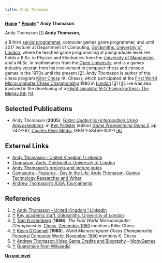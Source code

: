 ```yaml
---
title: Andy Thomason
---
```

**[Home](Home "Home") * [People](People "People") * Andy Thomason**

[](https://www.linkedin.com/in/andy-thomason-561a946/) Andy Thomason <a id="cite-note-1" href="#cite-ref-1">[1]</a>
**Andy Thomason**,

a British [senior programmer](https://en.wikipedia.org/wiki/Programmer), computer games game programmer, and until 2017 lecturer at Department of Computing, [Goldsmiths, University of London](https://en.wikipedia.org/wiki/Goldsmiths,_University_of_London),
where he teached game programming at postgraduate level. He holds a B.Sc. in Physics and Electronics from the [University of Manchester](University_of_Manchester "University of Manchester"), and a M.Sc. in mathematics from the [Open University](https://en.wikipedia.org/wiki/Open_University), and is a games industry veteran from his involvement in computer chess and console games in the 1970s until the present <a id="cite-note-2" href="#cite-ref-2">[2]</a>. Andy Thomason is author of the chess program [Killer Chess](Killer_Chess "Killer Chess") (K. Chess), which participated at the [First World Microcomputer Chess Championship](WMCCC_1980 "WMCCC 1980") 1980 in [London](https://en.wikipedia.org/wiki/London) <a id="cite-note-3" href="#cite-ref-3">[3]</a> <a id="cite-note-4" href="#cite-ref-4">[4]</a>.
He was also involved in the developing of a [Flight simulator](https://en.wikipedia.org/wiki/Flight_simulator) [B-17 Flying Fortress: The Mighty 8th](https://en.wikipedia.org/wiki/B-17_Flying_Fortress:_The_Mighty_8th) <a id="cite-note-5" href="#cite-ref-5">[5]</a>.

## Selected Publications

- Andy Thomason (**2005**). *[Faster Quaternion Interpolation Using Approximations](http://www.gameenginegems.net/gemsdb/article.php?id=347)*. in [Kim Pallister](http://www.gamasutra.com/blogs/KimPallister/861932/) (editor) *[Game Programming Gems 5](http://www.gameenginegems.net/gemsdb/book.php?id=7)*. pp 247–267, [Charles River Media](http://www.gameprogramminggems.com/), ISBN 1-58450-352-1 <a id="cite-note-6" href="#cite-ref-6">[6]</a>

## External Links

- [Andy Thomason - United Kingdom | LinkedIn](https://www.linkedin.com/in/andy-thomason-561a946/)
- [Thomason, Andy, Goldsmiths, University of London](http://www.gold.ac.uk/computing/staff/a-thomason/)
- [Andy Thomason's projects and lecture notes](https://www.doc.gold.ac.uk/~mas01at/lecture_notes/)
- [Gamasutra - Features - Day in the Life: Andy Thomason, Games Technology Researcher and Writer](http://www.gamasutra.com/view/feature/2468/day_in_the_life_andy_thomason_.php)
- [Andrew Thomason's ICGA Tournaments](https://www.game-ai-forum.org/icga-tournaments/person.php?id=465)

## References

1. <a id="cite-ref-1" href="#cite-note-1">↑</a> [Andy Thomason - United Kingdom | LinkedIn](https://www.linkedin.com/in/andy-thomason-561a946/)
1. <a id="cite-ref-2" href="#cite-note-2">↑</a> [Key academic staff, Goldsmiths, University of London](http://www.gold.ac.uk/pg/msc-computer-games-entertainment/staff/)
1. <a id="cite-ref-3" href="#cite-note-3">↑</a> [Tom Fürstenberg](Tom_F%C3%BCrstenberg "Tom Fürstenberg") (**1980**). *The First World Microcomputer Championship*. [Chess](https://en.wikipedia.org/wiki/CHESS_magazine), [December 1980](http://www.chesscomputeruk.com/html/publication_archive.html) mentions Killer Chess
1. <a id="cite-ref-4" href="#cite-note-4">↑</a> [Kevin O’Connell](Kevin_O%E2%80%99Connell "Kevin O’Connell") (**1980**). *World Microcomputer Chess Championship*. [Personal Computer World](https://en.wikipedia.org/wiki/Personal_Computer_World), [November 1980](http://www.chesscomputeruk.com/html/publication_archive.html) mentions K. Chess
1. <a id="cite-ref-5" href="#cite-note-5">↑</a> [Andrew Thomason Video Game Credits and Biography](https://www.mobygames.com/developer/sheet/view/developerId,121079/) - [MobyGames](https://en.wikipedia.org/wiki/MobyGames)
1. <a id="cite-ref-6" href="#cite-note-6">↑</a> [Quaternion from Wikipedia](https://en.wikipedia.org/wiki/Quaternion)

**[Up one level](People "People")**

